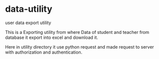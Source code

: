 # data-utility
user data export utility

This is a Exporting utility from where Data of student and teacher from database it export into excel and download it.

Here in utility directory it use python request and made request to server with authorization and authentication.
